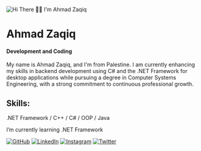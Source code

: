 
![Hi There 🙆‍♂️ I'm Ahmad Zaqiq](https://readme-typing-svg.herokuapp.com/?lines=Hi+There+🙆‍♂️+I'm+Ahmad+Zaqiq&font=Fira+Code&center=true&width=600&height=1200&duration=3500&color=00BFFF)

# Ahmad Zaqiq
#### Development and Coding

My name is Ahmad Zaqiq, and I'm from Palestine. I am currently enhancing my skills in backend development using C# and the .NET Framework for desktop applications while pursuing a degree in Computer Systems Engineering, with a strong commitment to continuous professional growth.

## Skills:
 .NET Framework / C++ / C# / OOP / Java
 
 I’m currently learning .NET Framework 


[![GitHub](https://img.shields.io/badge/GitHub-%23121011?style=for-the-badge&logo=github&logoColor=white)](https://github.com/AhmadZaqiq)
[![LinkedIn](https://img.shields.io/badge/LinkedIn-%230077B5?style=for-the-badge&logo=linkedin&logoColor=white)](https://www.linkedin.com/in/ahmad-zaqiq-23b2a5225/)
[![Instagram](https://img.shields.io/badge/Instagram-%23E4405F?style=for-the-badge&logo=instagram&logoColor=white)](https://www.instagram.com/4.ahmad_awad.4/)
[![Twitter](https://img.shields.io/badge/Twitter-%231DA1F2?style=for-the-badge&logo=twitter&logoColor=white)](https://twitter.com/XAhmadJRX)



